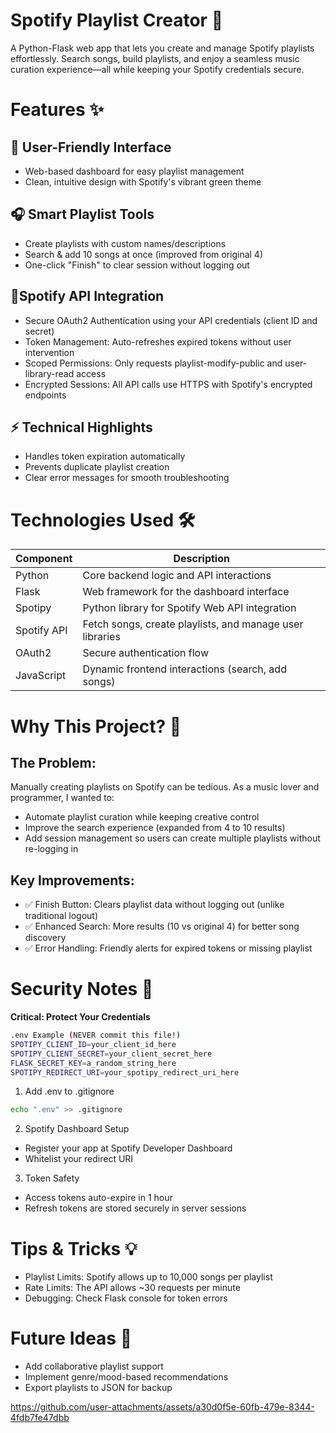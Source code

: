# Spotify Playlist Creator 🎵
A Python-Flask web app that lets you create and manage Spotify playlists effortlessly. Search songs, build playlists, and enjoy a seamless music curation experience—all while keeping your Spotify credentials secure.

# Features ✨
## 🎨 User-Friendly Interface
- Web-based dashboard for easy playlist management
- Clean, intuitive design with Spotify's vibrant green theme

## 🎧 Smart Playlist Tools
- Create playlists with custom names/descriptions
- Search & add 10 songs at once (improved from original 4)
- One-click "Finish" to clear session without logging out

## 🔐Spotify API Integration
- Secure OAuth2 Authentication using your API credentials (client ID and secret)
- Token Management: Auto-refreshes expired tokens without user intervention
- Scoped Permissions: Only requests playlist-modify-public and user-library-read access
- Encrypted Sessions: All API calls use HTTPS with Spotify's encrypted endpoints

## ⚡ Technical Highlights
- Handles token expiration automatically
- Prevents duplicate playlist creation
- Clear error messages for smooth troubleshooting

# Technologies Used 🛠️
| Component	| Description |
| ---- | ---- |
| Python | Core backend logic and API interactions |
| Flask	 | Web framework for the dashboard interface |
| Spotipy |	Python library for Spotify Web API integration |
| Spotify API	| Fetch songs, create playlists, and manage user libraries |
| OAuth2 |	Secure authentication flow |
| JavaScript	| Dynamic frontend interactions (search, add songs) |

# Why This Project? 🎯
## The Problem:
Manually creating playlists on Spotify can be tedious. As a music lover and programmer, I wanted to:
- Automate playlist curation while keeping creative control
- Improve the search experience (expanded from 4 to 10 results)
- Add session management so users can create multiple playlists without re-logging in

## Key Improvements:
- ✅ Finish Button: Clears playlist data without logging out (unlike traditional logout)
- ✅ Enhanced Search: More results (10 vs original 4) for better song discovery
- ✅ Error Handling: Friendly alerts for expired tokens or missing playlist

# Security Notes 🔐
**Critical: Protect Your Credentials**

```bash
.env Example (NEVER commit this file!) 
SPOTIPY_CLIENT_ID=your_client_id_here 
SPOTIPY_CLIENT_SECRET=your_client_secret_here 
FLASK_SECRET_KEY=a_random_string_here 
SPOTIPY_REDIRECT_URI=your_spotipy_redirect_uri_here
```

1. Add .env to .gitignore

```bash
echo ".env" >> .gitignore
```

2. Spotify Dashboard Setup
- Register your app at Spotify Developer Dashboard
- Whitelist your redirect URI 

3. Token Safety
- Access tokens auto-expire in 1 hour
- Refresh tokens are stored securely in server sessions

# Tips & Tricks 💡
- Playlist Limits: Spotify allows up to 10,000 songs per playlist
- Rate Limits: The API allows ~30 requests per minute
- Debugging: Check Flask console for token errors

# Future Ideas 🌟
- Add collaborative playlist support
- Implement genre/mood-based recommendations
- Export playlists to JSON for backup

https://github.com/user-attachments/assets/a30d0f5e-60fb-479e-8344-4fdb7fe47dbb

